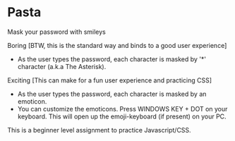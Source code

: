 # Pasta
Mask your password with smileys

Boring [BTW, this is the standard way and binds to a good user experience]
  - As the user types the password, each character is masked by '*' character (a.k.a The Asterisk).
  
Exciting [This can make for a fun user experience and practicing CSS]
  - As the user types the password, each character is masked by an emoticon. 
  - You can customize the emoticons. Press WINDOWS KEY + DOT on your keyboard. This will open up the emoji-keyboard (if present) on your PC.
  
This is a beginner level assignment to practice Javascript/CSS. 
